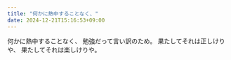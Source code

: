```yaml
---
title: "何かに熱中することなく、"
date: 2024-12-21T15:16:53+09:00
---
```

何かに熱中することなく、
勉強だって言い訳のため。
果たしてそれは正しけりや、
果たしてそれは楽しけりや。
